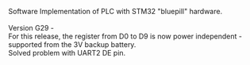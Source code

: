 Software Implementation of PLC with STM32 "bluepill" hardware.</br></br>
Version G29 -</br>
For this release, the register from D0 to D9 is now power independent - supported from the 3V backup battery.</br>
Solved problem with UART2 DE pin.</br>
